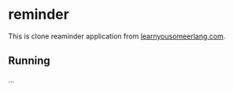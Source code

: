# reminder

This is clone reaminder application from [learnyousomeerlang.com](https://learnyousomeerlang.com/).

## Running
...